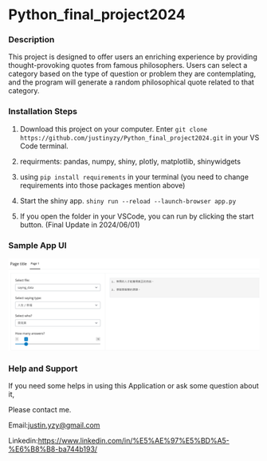 # Python_final_project2024


### Description
This project is designed to offer users an enriching experience by providing thought-provoking quotes from famous philosophers. Users can select a category based on the type of question or problem they are contemplating, and the program will generate a random philosophical quote related to that category.


### Installation Steps
1. Download this project on your computer.
   Enter `git clone https://github.com/justinyzy/Python_final_project2024.git` in your VS Code terminal.
2. requirments: pandas, numpy, shiny, plotly, matplotlib, shinywidgets
3. using `pip install requirements` in your terminal (you need to change requirements into those packages mention above)
4. Start the shiny app. `shiny run --reload --launch-browser app.py`

5. If you open the folder in your VSCode, you can run by clicking the start button. (Final Update in 2024/06/01)

### Sample App UI
![image](https://github.com/justinyzy/Python_final_project2024/blob/main/App_Sample.png)


### Help and Support
If you need some helps in using this Application or ask some question about it,

Please contact me.

Email:justin.yzy@gmail.com

Linkedin:https://www.linkedin.com/in/%E5%AE%97%E5%BD%A5-%E6%B8%B8-ba744b193/

